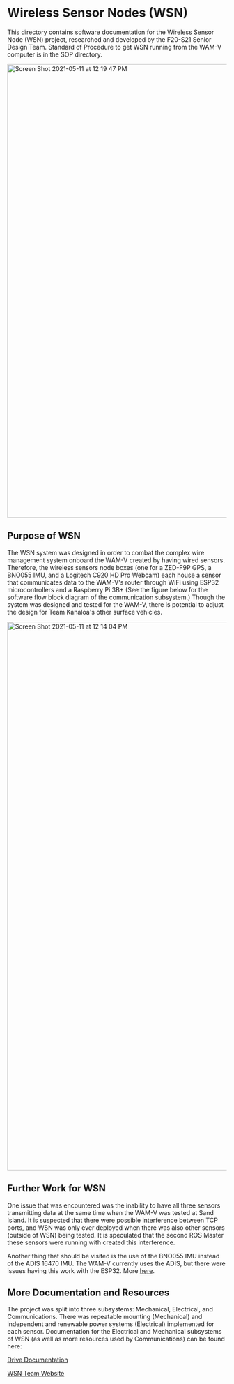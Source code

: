# Wireless Sensor Nodes (WSN)

This directory contains software documentation for the Wireless Sensor Node (WSN) project, researched and developed by the F20-S21 Senior Design Team. Standard of Procedure to get WSN running from the WAM-V computer is in the SOP directory. 

<img width="1040" alt="Screen Shot 2021-05-11 at 12 19 47 PM" src="https://user-images.githubusercontent.com/43556054/117891755-2fdd6400-b253-11eb-99b5-da9334a73471.png">


## Purpose of WSN
The WSN system was designed in order to combat the complex wire management system onboard the WAM-V created by having wired sensors. Therefore, the wireless sensors node boxes (one for a ZED-F9P GPS, a BNO055 IMU, and a Logitech C920 HD Pro Webcam) each house a sensor that communicates data to the WAM-V's router through WiFi using ESP32 microcontrollers and a Raspberry Pi 3B+ (See the figure below for the software flow block diagram of the communication subsystem.) Though the system was designed and tested for the WAM-V, there is potential to adjust the design for Team Kanaloa's other surface vehicles.

<img width="1258" alt="Screen Shot 2021-05-11 at 12 14 04 PM" src="https://user-images.githubusercontent.com/43556054/117891312-636bbe80-b252-11eb-84f5-3ee69602cfa0.png">

## Further Work for WSN
One issue that was encountered was the inability to have all three sensors transmitting data at the same time when the WAM-V was tested at Sand Island. It is suspected that there were possible interference between TCP ports, and WSN was only ever deployed when there was also other sensors (outside of WSN) being tested. It is speculated that the second ROS Master these sensors were running with created this interference.

Another thing that should be visited is the use of the BNO055 IMU instead of the ADIS 16470 IMU. The WAM-V currently uses the ADIS, but there were issues having this work with the ESP32. More [here](https://drive.google.com/drive/u/1/folders/1SWtn3wieNyZFy6KR3JuZPfmqaPyLAWL3).


## More Documentation and Resources
The project was split into three subsystems: Mechanical, Electrical, and Communications. There was repeatable mounting (Mechanical) and independent and renewable power systems (Electrical) implemented for each sensor.  Documentation for the Electrical and Mechanical subsystems of WSN (as well as more resources used by Communications) can be found here: 

[Drive Documentation](https://drive.google.com/drive/u/1/folders/1-ApjlZHGvEL8MjFoPhoDieKhJmRhKBXQ)

[WSN Team Website](http://rip.eng.hawaii.edu/research/unmanned-x-systems/team-kanaloa-wireless-sensor-nodes/)



